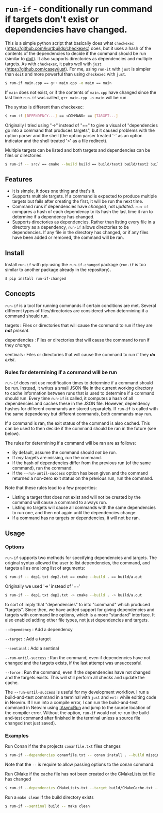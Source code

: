 # `run-if` - conditionally run command if targets don't exist or dependencies have changed.

This is a simple python script that basically does what `checkexec` (https://github.com/kurtbuilds/checkexec) does, but it uses a hash
of the contents of the dependencies to decide if the command should be run
(similar to [doit](https://pydoit.org/)). It also supports directories as
dependencies and multiple targets. As with `checkexec`, it pairs well with
`just` (https://github.com/casey/just). For me, using `run-it` with `just` is simpler
than `doit` and more powerful than using `checkexec` with `just`.

```bash
$ run-if main.cpp == g++ main.cpp -o main == main
```

If `main` does not exist, or if the contents of `main.cpp` have changed since the last time `run-if` was called,
`g++ main.cpp -o main` will be run.

The syntax is different than checkexec:
```bash
$ run-if [DEPENDENCY...] == <COMMAND> == [TARGET...]
```
Originally I tried using "->" instead of "==" to give a visual of "dependencies go into a command that produces targets", but
it caused problems with the option parser and the shell (the option parser treated '-' as an option indicator and the shell
treated '>' as a file redirect).

Multiple targets can be listed and both targets and dependencies can be files or directories.

```bash
$ run-if -- src/ == cmake --build build == build/test1 build/test2 build/data/
```

## Features

- It is simple, it does one thing and that's it.
- Supports multiple targets. If a command is expected to produce multiple targets but fails after creating the first, it will be run the next time.
- Command runs if dependencies have _changed_, not _updated_. `run-if` compares a hash of each dependency to its hash the last time it ran to determine if a dependency has changed.
- Supports directories as dependencies. Rather than listing every file in a directory as a dependency, `run-if` allows directories to be dependencies. If any file in the directory has changed, or if any files have been added or removed, the command will be ran.

## Install

Install `run-if` with `pip` using the `run-if-changed` package (`run-if` is too similar to another package already in the repository).

```bash
$ pip install run-if-changed
```

## Concepts

`run-if` is a tool for running commands if  certain conditions are met. Several different types of files/directories are considered when
determining if a command should run.

targets
: Files or directories that will cause the command to run if they are _**not** present_.

dependencies
: Files or directories that will cause the command to run if they _change_.

sentinals
: Files or directories that will cause the command to run if they _**do** exist_.



### Rules for determining if a command will be run

`run-if` does not use modification times to determine if a command should be run. Instead, it writes a small JSON
file in the current working directory to cache information between runs that is used to determine if a command should run.
Every time `run-if` is called, it computes a hash of all dependencies and caches these in the JSON file. However, dependency hashes
for different commands are stored separately. If `run-if` is called with the same dependency but different commands, both commands may run.

If a command is ran, the exit status of the command is also cached. This can be used to then decide if the command should be ran in the future (see below).

The rules for determining if a command will be ran are as follows:

- By default, assume the command should _not_ be run.
- If _any_ targets are missing, run the command.
- If the hash of dependencies differ from the previous run (of the same command), run the command.
- If the `--run-until-success` option has been given and the command returned a non-zero exit status on the previous run, run the command.

Note that these rules lead to a few properties:

- Listing a target that does not exist and will not be created by the command will cause a command to always run.
- Listing no targets will cause all commands with the same dependencies to run one, and then not again until the dependencies change.
- If a command has no targets or dependencies, it will not be ran.

## Usage


### Options

`run-if` supports two methods for specifying dependencies and targets. The original syntax allowed the user to list dependencies, the command, and targets
all as one long list of arguments:

```bash
$ run-if -- dep1.txt dep2.txt == cmake --build . == build/a.out
```

Originally we used '->' instead of '=='

```bash
$ run-if -- dep1.txt dep2.txt -> cmake --build . -> build/a.out
```

to sort of imply that "dependencies" to into "command" which produced "targets". Since then, we have added support for giving dependencies and targets with command
line options, which is a more "standard" interface. It also enabled adding other file types, not just dependencies and targets.

`--dependency`
: Add a dependency

`--target`
: Add a target

`--sentinal`
: Add a sentinal

`--run-until-success`
: Run the command, even if dependencies have not changed and the targets exists, if the last attempt was unsuccessful.

`--force`
: Run the command, even if the dependencies have not changed and the targets exists. This will still perform all checks
  and update the cache.

The `--run-until-success` is useful for my development workflow. I run a build-and-test command in a terminal with `just` and `entr` while editing
code in Neovim. If I run into a compile error, I can run the build-and-test command in Neovim using [:AsyncRun](https://github.com/skywind3000/asyncrun.vim)
and jump to the source location of the compiler error. Without the option, `run-if` would not re-run the build-and-test command after finished in the
terminal unless a source file changed (not just saved).

### Examples

Run Conan if the the projects `conanfile.txt` files changes

```bash
$ run-if --dependencies conanfile.txt -- conan install . --build missing
```
Note that the `--` is require to allow passing options to the conan command.

Run CMake if the cache file has not been created or the CMakeLists.txt file has changed
```bash
$ run-if --dependencies CMakeLists.txt --target build/CMakeCache.txt -- bash -c 'cd build && cmake ..'
```

Run a `make clean` if the build directory exists
```bash
$ run-if --sentinal build -- make clean
```
